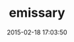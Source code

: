---
layout: post
title:  "emissary"
repo:   "nimbul/emissary.git"
date:   2015-02-18 17:03:50
gemurl: http://nimbul.github.com/nimbul/
---